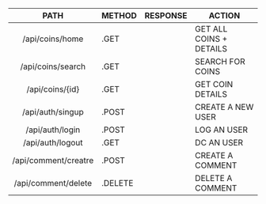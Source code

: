 

| PATH                | METHOD   | RESPONSE | ACTION                  |
|:-------------------:|----------|----------|-------------------------|
| /api/coins/home     |  .GET    |          | GET ALL COINS + DETAILS |
| /api/coins/search   |  .GET    |          | SEARCH FOR COINS        |
| /api/coins/{id}     |  .GET    |          | GET COIN DETAILS        |
| /api/auth/singup    |  .POST   |          | CREATE A NEW USER       |
| /api/auth/login     |  .POST   |          | LOG AN USER             |
| /api/auth/logout    |  .GET    |          | DC AN USER              |
| /api/comment/creatre|  .POST   |          | CREATE A COMMENT        |
| /api/comment/delete |  .DELETE |          | DELETE A COMMENT        |